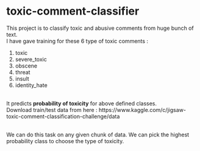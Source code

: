 # toxic-comment-classifier

This project is to classify toxic and abusive comments from huge bunch of text.<br />
I have gave training for these 6 type of toxic comments : <br/>
1. toxic<br/>
2. severe_toxic<br/>
3. obscene<br/>
4. threat<br/>
5. insult<br/>
6. identity_hate<br/>
<br/>
It predicts <b>probability of toxicity</b> for above defined classes. <br/>
Download train/test data from here : https://www.kaggle.com/c/jigsaw-toxic-comment-classification-challenge/data <br/>
<br/>

We can do this task on any given chunk of data. We can pick the highest probability class to choose the type of toxicity.
